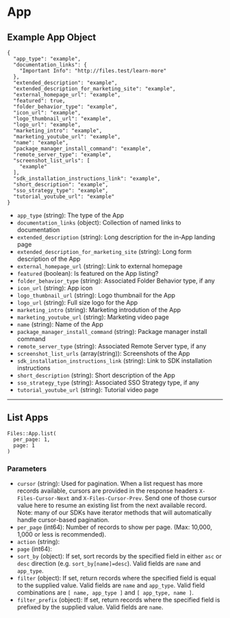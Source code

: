 # App

## Example App Object

```
{
  "app_type": "example",
  "documentation_links": {
    "Important Info": "http://files.test/learn-more"
  },
  "extended_description": "example",
  "extended_description_for_marketing_site": "example",
  "external_homepage_url": "example",
  "featured": true,
  "folder_behavior_type": "example",
  "icon_url": "example",
  "logo_thumbnail_url": "example",
  "logo_url": "example",
  "marketing_intro": "example",
  "marketing_youtube_url": "example",
  "name": "example",
  "package_manager_install_command": "example",
  "remote_server_type": "example",
  "screenshot_list_urls": [
    "example"
  ],
  "sdk_installation_instructions_link": "example",
  "short_description": "example",
  "sso_strategy_type": "example",
  "tutorial_youtube_url": "example"
}
```

* `app_type` (string): The type of the App
* `documentation_links` (object): Collection of named links to documentation
* `extended_description` (string): Long description for the in-App landing page
* `extended_description_for_marketing_site` (string): Long form description of the App
* `external_homepage_url` (string): Link to external homepage
* `featured` (boolean): Is featured on the App listing?
* `folder_behavior_type` (string): Associated Folder Behavior type, if any
* `icon_url` (string): App icon
* `logo_thumbnail_url` (string): Logo thumbnail for the App
* `logo_url` (string): Full size logo for the App
* `marketing_intro` (string): Marketing introdution of the App
* `marketing_youtube_url` (string): Marketing video page
* `name` (string): Name of the App
* `package_manager_install_command` (string): Package manager install command
* `remote_server_type` (string): Associated Remote Server type, if any
* `screenshot_list_urls` (array(string)): Screenshots of the App
* `sdk_installation_instructions_link` (string): Link to SDK installation instructions
* `short_description` (string): Short description of the App
* `sso_strategy_type` (string): Associated SSO Strategy type, if any
* `tutorial_youtube_url` (string): Tutorial video page


---

## List Apps

```
Files::App.list(
  per_page: 1, 
  page: 1
)
```

### Parameters

* `cursor` (string): Used for pagination.  When a list request has more records available, cursors are provided in the response headers `X-Files-Cursor-Next` and `X-Files-Cursor-Prev`.  Send one of those cursor value here to resume an existing list from the next available record.  Note: many of our SDKs have iterator methods that will automatically handle cursor-based pagination.
* `per_page` (int64): Number of records to show per page.  (Max: 10,000, 1,000 or less is recommended).
* `action` (string): 
* `page` (int64): 
* `sort_by` (object): If set, sort records by the specified field in either `asc` or `desc` direction (e.g. `sort_by[name]=desc`). Valid fields are `name` and `app_type`.
* `filter` (object): If set, return records where the specified field is equal to the supplied value. Valid fields are `name` and `app_type`. Valid field combinations are `[ name, app_type ]` and `[ app_type, name ]`.
* `filter_prefix` (object): If set, return records where the specified field is prefixed by the supplied value. Valid fields are `name`.
